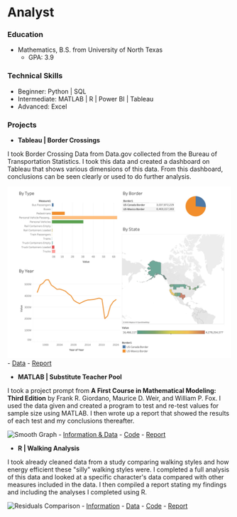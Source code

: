 # Analyst

### Education
- Mathematics, B.S. from University of North Texas
    - GPA: 3.9

### Technical Skills
- Beginner: Python | SQL
- Intermediate: MATLAB | R | Power BI | Tableau
- Advanced: Excel

### Projects
- **Tableau | Border Crossings**

I took Border Crossing Data from Data.gov collected from the Bureau of Transportation Statistics. I took this data and created a dashboard on Tableau that shows various dimensions of this data. From this dashboard, conclusions can be seen clearly or used to do further analysis. 

![Dashboard](https://github.com/gracevmath/gracevmath.github.io/blob/main/Tableau.jpg)
    - [Data](https://catalog.data.gov/dataset/border-crossing-entry-data-683ae)
    - [Report](https://github.com/gracevmath/gracevmath.github.io/blob/main/Border%20Crossing%20Data.twb)

- **MATLAB | Substitute Teacher Pool**
  
I took a project prompt from **A First Course in Mathematical Modeling: Third Edition** by Frank R. Giordano, Maurice D. Weir, and William P. Fox. I used the data given and created a program to test and re-test values for sample size using MATLAB. I then wrote up a report that showed the results of each test and my conclusions thereafter. 

![Smooth Graph]()
    - [Information & Data](https://github.com/gracevmath/gracevmath.github.io/blob/main/InformationM.pdf)
    - [Code](https://github.com/gracevmath/gracevmath.github.io/blob/main/MATLAB%20project%20code.pdf)
    - [Report](https://github.com/gracevmath/gracevmath.github.io/blob/main/modeling%20project.pdf)

- **R | Walking Analysis**

I took already cleaned data from a study comparing walking styles and how energy efficient these "silly" walking styles were. I completed a full analysis of this data and looked at a specific character's data compared with other measures included in the data. I then compiled a report stating my findings and including the analyses I completed using R. 

![Residuals Comparison](https://github.com/gracevmath/gracevmath.github.io/blob/main/QQcompare.jpg)
    - [Information](https://github.com/gracevmath/gracevmath.github.io/blob/main/Information.pdf)
    - [Data](https://github.com/gracevmath/gracevmath.github.io/blob/main/WalkData4650.csv)
    - [Code](https://github.com/gracevmath/gracevmath.github.io/blob/main/WalkDataCode.txt)
    - [Report](https://github.com/gracevmath/gracevmath.github.io/blob/main/stats%20final%20project.pdf)


